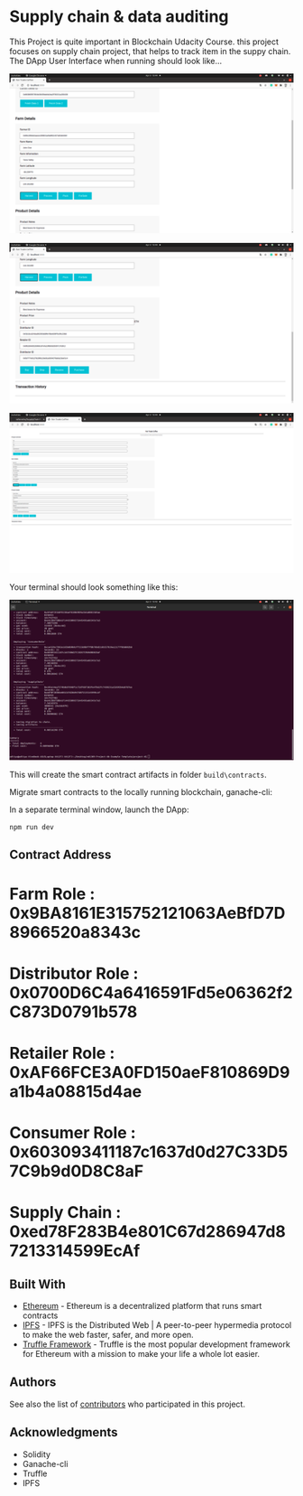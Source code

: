 # Supply chain & data auditing

This Project is quite important in Blockchain Udacity Course. this project focuses on supply chain project, that helps to track item in the suppy chain.
The DApp User Interface when running should look like...

![truffle test](images/Farm_Details.png)

![truffle test](images/Product_Details.png)

![truffle test](images/UI.png)


Your terminal should look something like this:

![truffle test](images/truffle_compile.png)

This will create the smart contract artifacts in folder ```build\contracts```.

Migrate smart contracts to the locally running blockchain, ganache-cli:




In a separate terminal window, launch the DApp:

```
npm run dev
```
## Contract Address

# Farm Role : 0x9BA8161E315752121063AeBfD7D8966520a8343c
# Distributor Role : 0x0700D6C4a6416591Fd5e06362f2C873D0791b578
# Retailer Role : 0xAF66FCE3A0FD150aeF810869D9a1b4a08815d4ae
# Consumer Role : 0x603093411187c1637d0d27C33D57C9b9d0D8C8aF
# Supply Chain : 0xed78F283B4e801C67d286947d87213314599EcAf

## Built With

* [Ethereum](https://www.ethereum.org/) - Ethereum is a decentralized platform that runs smart contracts
* [IPFS](https://ipfs.io/) - IPFS is the Distributed Web | A peer-to-peer hypermedia protocol
to make the web faster, safer, and more open.
* [Truffle Framework](http://truffleframework.com/) - Truffle is the most popular development framework for Ethereum with a mission to make your life a whole lot easier.


## Authors

See also the list of [contributors](https://github.com/your/project/contributors.md) who participated in this project.

## Acknowledgments

* Solidity
* Ganache-cli
* Truffle
* IPFS
